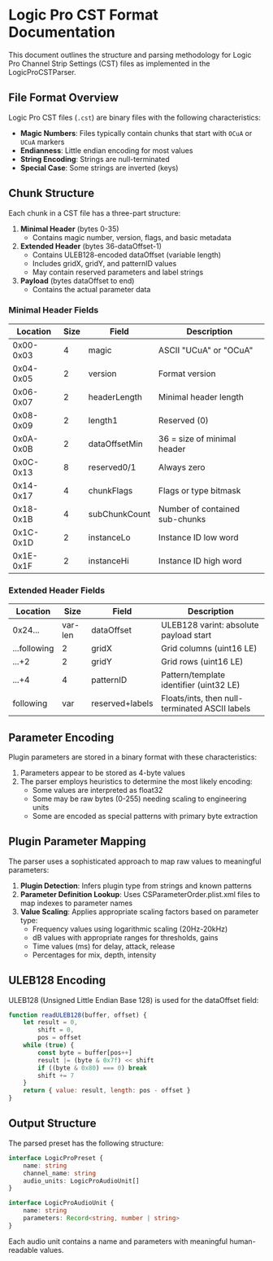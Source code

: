 # Logic Pro CST Format Documentation

This document outlines the structure and parsing methodology for Logic Pro Channel Strip Settings (CST) files as implemented in the LogicProCSTParser.

## File Format Overview

Logic Pro CST files (`.cst`) are binary files with the following characteristics:

-   **Magic Numbers**: Files typically contain chunks that start with `OCuA` or `UCuA` markers
-   **Endianness**: Little endian encoding for most values
-   **String Encoding**: Strings are null-terminated
-   **Special Case**: Some strings are inverted (keys)

## Chunk Structure

Each chunk in a CST file has a three-part structure:

1. **Minimal Header** (bytes 0-35)
    - Contains magic number, version, flags, and basic metadata
2. **Extended Header** (bytes 36-dataOffset-1)
    - Contains ULEB128-encoded dataOffset (variable length)
    - Includes gridX, gridY, and patternID values
    - May contain reserved parameters and label strings
3. **Payload** (bytes dataOffset to end)
    - Contains the actual parameter data

### Minimal Header Fields

| Location  | Size | Field         | Description                    |
| --------- | ---- | ------------- | ------------------------------ |
| 0x00-0x03 | 4    | magic         | ASCII "UCuA" or "OCuA"         |
| 0x04-0x05 | 2    | version       | Format version                 |
| 0x06-0x07 | 2    | headerLength  | Minimal header length          |
| 0x08-0x09 | 2    | length1       | Reserved (0)                   |
| 0x0A-0x0B | 2    | dataOffsetMin | 36 = size of minimal header    |
| 0x0C-0x13 | 8    | reserved0/1   | Always zero                    |
| 0x14-0x17 | 4    | chunkFlags    | Flags or type bitmask          |
| 0x18-0x1B | 4    | subChunkCount | Number of contained sub-chunks |
| 0x1C-0x1D | 2    | instanceLo    | Instance ID low word           |
| 0x1E-0x1F | 2    | instanceHi    | Instance ID high word          |

### Extended Header Fields

| Location     | Size    | Field           | Description                                    |
| ------------ | ------- | --------------- | ---------------------------------------------- |
| 0x24...      | var-len | dataOffset      | ULEB128 varint: absolute payload start         |
| ...following | 2       | gridX           | Grid columns (uint16 LE)                       |
| ...+2        | 2       | gridY           | Grid rows (uint16 LE)                          |
| ...+4        | 4       | patternID       | Pattern/template identifier (uint32 LE)        |
| following    | var     | reserved+labels | Floats/ints, then null-terminated ASCII labels |

## Parameter Encoding

Plugin parameters are stored in a binary format with these characteristics:

1. Parameters appear to be stored as 4-byte values
2. The parser employs heuristics to determine the most likely encoding:
    - Some values are interpreted as float32
    - Some may be raw bytes (0-255) needing scaling to engineering units
    - Some are encoded as special patterns with primary byte extraction

## Plugin Parameter Mapping

The parser uses a sophisticated approach to map raw values to meaningful parameters:

1. **Plugin Detection**: Infers plugin type from strings and known patterns
2. **Parameter Definition Lookup**: Uses CSParameterOrder.plist.xml files to map indexes to parameter names
3. **Value Scaling**: Applies appropriate scaling factors based on parameter type:
    - Frequency values using logarithmic scaling (20Hz-20kHz)
    - dB values with appropriate ranges for thresholds, gains
    - Time values (ms) for delay, attack, release
    - Percentages for mix, depth, intensity

## ULEB128 Encoding

ULEB128 (Unsigned Little Endian Base 128) is used for the dataOffset field:

```javascript
function readULEB128(buffer, offset) {
    let result = 0,
        shift = 0,
        pos = offset
    while (true) {
        const byte = buffer[pos++]
        result |= (byte & 0x7f) << shift
        if ((byte & 0x80) === 0) break
        shift += 7
    }
    return { value: result, length: pos - offset }
}
```

## Output Structure

The parsed preset has the following structure:

```typescript
interface LogicProPreset {
    name: string
    channel_name: string
    audio_units: LogicProAudioUnit[]
}

interface LogicProAudioUnit {
    name: string
    parameters: Record<string, number | string>
}
```

Each audio unit contains a name and parameters with meaningful human-readable values.
